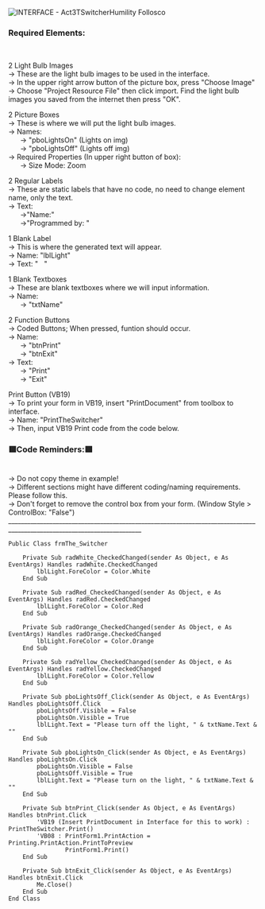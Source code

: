![INTERFACE - Act3TSwitcherHumility Follosco](https://user-images.githubusercontent.com/94034753/146489897-544eb667-3c57-4a55-a53e-57130fc4e3c8.png)
<h3>Required Elements:</h3></br>

2 Light Bulb Images <br/>
→ These are the light bulb images to be used in the interface. <br/>
→ In the upper right arrow button of the picture box, press "Choose Image"<br/>
→ Choose "Project Resource File" then click import. Find the light bulb images you saved from the internet then press "OK".

2 Picture Boxes <br/>
→ These is where we will put the light bulb images. <br/>
→ Names: <br/>
&nbsp;&nbsp;&nbsp;&nbsp;&nbsp;&nbsp;→ "pboLightsOn" (Lights on img) </br>
&nbsp;&nbsp;&nbsp;&nbsp;&nbsp;&nbsp;→ "pboLightsOff" (Lights off img)</br>
→ Required Properties (In upper right button of box): </br>
&nbsp;&nbsp;&nbsp;&nbsp;&nbsp;&nbsp;→ Size Mode: Zoom </br>

2 Regular Labels </br>
→ These are static labels that have no code, no need to change element name, only the text. </br>
→ Text: </br>
&nbsp;&nbsp;&nbsp;&nbsp;&nbsp;&nbsp;→"Name:"</br>
&nbsp;&nbsp;&nbsp;&nbsp;&nbsp;&nbsp;→"Programmed by: "</br>

1 Blank Label </br>
→ This is where the generated text will appear. </br>
→ Name: "lblLight"</br>
→ Text: "&nbsp;&nbsp;&nbsp;"</br>

1 Blank Textboxes </br>
→ These are blank textboxes where we will input information. </br>
→ Name: </br>
&nbsp;&nbsp;&nbsp;&nbsp;&nbsp;&nbsp;→ "txtName"</br>

2 Function Buttons </br>
→ Coded Buttons; When pressed, funtion should occur. </br>
→ Name:</br>
&nbsp;&nbsp;&nbsp;&nbsp;&nbsp;&nbsp;→ "btnPrint"</br>
&nbsp;&nbsp;&nbsp;&nbsp;&nbsp;&nbsp;→ "btnExit"</br>
→ Text: </br>
&nbsp;&nbsp;&nbsp;&nbsp;&nbsp;&nbsp;→ "Print"</br>
&nbsp;&nbsp;&nbsp;&nbsp;&nbsp;&nbsp;→ "Exit"</br>

Print Button (VB19) <br/>
→ To print your form in VB19, insert "PrintDocument" from toolbox to interface. <br/>
→ Name: "PrintTheSwitcher" <br/>
→ Then, input VB19 Print code from the code below.

<h3>🟥Code Reminders:🟥</h3></br>
→ Do not copy theme in example! </br>
→ Different sections might have different coding/naming requirements. Please follow this.</br>
→ Don't forget to remove the control box from your form. (Window Style > ControlBox: "False")</br>
________________________________________________________________________________________________________________________

```
Public Class frmThe_Switcher

    Private Sub radWhite_CheckedChanged(sender As Object, e As EventArgs) Handles radWhite.CheckedChanged
        lblLight.ForeColor = Color.White
    End Sub

    Private Sub radRed_CheckedChanged(sender As Object, e As EventArgs) Handles radRed.CheckedChanged
        lblLight.ForeColor = Color.Red
    End Sub

    Private Sub radOrange_CheckedChanged(sender As Object, e As EventArgs) Handles radOrange.CheckedChanged
        lblLight.ForeColor = Color.Orange
    End Sub

    Private Sub radYellow_CheckedChanged(sender As Object, e As EventArgs) Handles radYellow.CheckedChanged
        lblLight.ForeColor = Color.Yellow
    End Sub

    Private Sub pboLightsOff_Click(sender As Object, e As EventArgs) Handles pboLightsOff.Click
        pboLightsOff.Visible = False
        pboLightsOn.Visible = True
        lblLight.Text = "Please turn off the light, " & txtName.Text & ""
    End Sub

    Private Sub pboLightsOn_Click(sender As Object, e As EventArgs) Handles pboLightsOn.Click
        pboLightsOn.Visible = False
        pboLightsOff.Visible = True
        lblLight.Text = "Please turn on the light, " & txtName.Text & ""
    End Sub

    Private Sub btnPrint_Click(sender As Object, e As EventArgs) Handles btnPrint.Click
        'VB19 (Insert PrintDocument in Interface for this to work) : PrintTheSwitcher.Print()
        'VB08 : PrintForm1.PrintAction = Printing.PrintAction.PrintToPreview
                PrintForm1.Print()
    End Sub

    Private Sub btnExit_Click(sender As Object, e As EventArgs) Handles btnExit.Click
        Me.Close()
    End Sub
End Class
```
